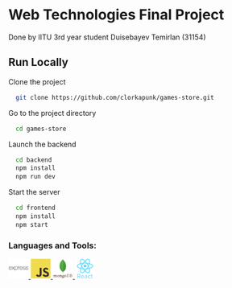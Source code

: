 
# Web Technologies Final Project

Done by IITU 3rd year student Duisebayev Temirlan (31154)



## Run Locally

Clone the project

```bash
  git clone https://github.com/clorkapunk/games-store.git
```

Go to the project directory

```bash
  cd games-store
```

Launch the backend

```bash
  cd backend
  npm install
  npm run dev
```

Start the server

```bash
  cd frontend
  npm install
  npm start
```

<h3 align="left">Languages and Tools:</h3>
  <a href="https://expressjs.com" target="_blank" rel="noreferrer"> <img src="https://raw.githubusercontent.com/devicons/devicon/master/icons/express/express-original-wordmark.svg" alt="express" width="40" height="40" margin="0 40px 0 0"/> </a>
  <a href="https://developer.mozilla.org/en-US/docs/Web/JavaScript" target="_blank" rel="noreferrer"> <img src="https://raw.githubusercontent.com/devicons/devicon/master/icons/javascript/javascript-original.svg" alt="javascript" width="40" height="40"/> </a>
  <a href="https://www.mongodb.com/" target="_blank" rel="noreferrer"> <img src="https://raw.githubusercontent.com/devicons/devicon/master/icons/mongodb/mongodb-original-wordmark.svg" alt="mongodb" width="40" height="40"/> </a>
  <a href="https://reactjs.org/" target="_blank" rel="noreferrer"> <img src="https://raw.githubusercontent.com/devicons/devicon/master/icons/react/react-original-wordmark.svg" alt="react" width="40" height="40"/> </a> 


